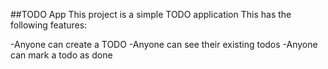 ##TODO App
This project is a simple TODO application
This has the following features:

-Anyone can create a TODO
-Anyone can see their existing todos
-Anyone can mark a todo as done